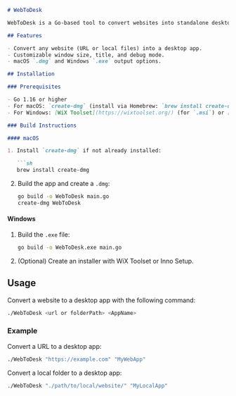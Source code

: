 ```markdown
# WebToDesk

WebToDesk is a Go-based tool to convert websites into standalone desktop applications for macOS and Windows.

## Features

- Convert any website (URL or local files) into a desktop app.
- Customizable window size, title, and debug mode.
- macOS `.dmg` and Windows `.exe` output options.

## Installation

### Prerequisites

- Go 1.16 or higher
- For macOS: `create-dmg` (install via Homebrew: `brew install create-dmg`)
- For Windows: [WiX Toolset](https://wixtoolset.org/) (for `.msi`) or [Inno Setup](https://jrsoftware.org/isdl.php)

### Build Instructions

#### macOS

1. Install `create-dmg` if not already installed:

   ```sh
   brew install create-dmg
   ```

2. Build the app and create a `.dmg`:

   ```sh
   go build -o WebToDesk main.go
   create-dmg WebToDesk
   ```

#### Windows

1. Build the `.exe` file:

   ```sh
   go build -o WebToDesk.exe main.go
   ```

2. (Optional) Create an installer with WiX Toolset or Inno Setup.

## Usage

Convert a website to a desktop app with the following command:

```sh
./WebToDesk <url or folderPath> <AppName>
```

### Example

Convert a URL to a desktop app:

```sh
./WebToDesk "https://example.com" "MyWebApp"
```

Convert a local folder to a desktop app:

```sh
./WebToDesk "./path/to/local/website/" "MyLocalApp"
```
